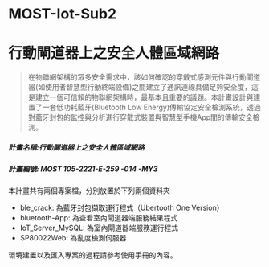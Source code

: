 # MOST-Iot-Sub2

# 行動閘道器上之安全人體區域網路
> 在物聯網架構的眾多安全需求中，該如何確認的穿戴式感測元件與行動閘道器(如使用者智慧型行動終端設備)之間建立了通訊連線具備足夠安全度，這是建立一個可信賴的物聯網架構時，最基本且重要的議題。本計畫設計與建置了一套低功耗藍牙(Bluetooth Low Energy)傳輸協定安全檢測系統，透過對藍牙封包的監控與分析進行穿戴式裝置與智慧型手機App間的傳輸安全檢測。
##### 計畫名稱:行動閘道器上之安全人體區域網路
##### 計畫編號: MOST 105-2221-E-259 -014 -MY3

本計畫共有兩個專案檔，分別放置於下列兩個資料夾

- ble_crack: 為藍牙封包擷取運行程式（Ubertooth One Version）
- bluetooth-App: 為查看室內閘道器端服務結果程式
- IoT_Server_MySQL: 為室內閘道器端服務運行程式
- SP80022Web: 為亂度檢測伺服器

環境建置以及匯入專案的過程請參考使用手冊的內容。
